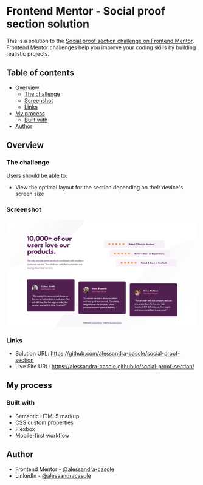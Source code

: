 # Frontend Mentor - Social proof section solution

This is a solution to the [Social proof section challenge on Frontend Mentor](https://www.frontendmentor.io/challenges/social-proof-section-6e0qTv_bA). Frontend Mentor challenges help you improve your coding skills by building realistic projects. 

## Table of contents

- [Overview](#overview)
  - [The challenge](#the-challenge)
  - [Screenshot](#screenshot)
  - [Links](#links)
- [My process](#my-process)
  - [Built with](#built-with)
- [Author](#author)


## Overview

### The challenge

Users should be able to:

- View the optimal layout for the section depending on their device's screen size

### Screenshot

![](./screenshot.png)


### Links

- Solution URL: https://github.com/alessandra-casole/social-proof-section
- Live Site URL: https://alessandra-casole.github.io/social-proof-section/

## My process

### Built with

- Semantic HTML5 markup
- CSS custom properties
- Flexbox
- Mobile-first workflow


## Author

- Frontend Mentor - [@alessandra-casole](https://www.frontendmentor.io/profile/alessandra-casole)
- LinkedIn - [@alessandracasole](https://www.linkedin.com/in/alessandracasole/)

